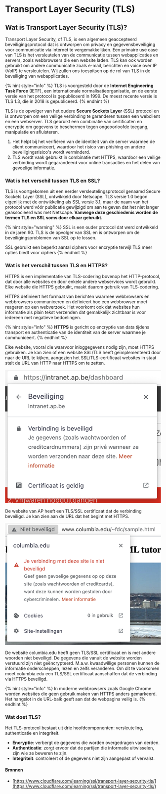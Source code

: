 # Transport Layer Security (TLS)

## Wat is Transport Layer Security (TLS)?&#x20;

Transport Layer Security, of TLS, is een algemeen geaccepteerd beveiligingsprotocol dat is ontworpen om privacy en gegevensbeveiliging voor communicatie via internet te vergemakkelijken. Een primaire use case van TLS is het versleutelen van de communicatie tussen webapplicaties en servers, zoals webbrowsers die een website laden. TLS kan ook worden gebruikt om andere communicatie zoals e-mail, berichten en voice over IP (VoIP) te versleutelen. Wij zullen ons toespitsen op de rol van TLS in de beveiliging van webapplicaties.

{% hint style="info" %}
TLS is voorgesteld door de **Internet Engineering Task Force** (IETF), een internationale normalisatieorganisatie, en de eerste versie van het protocol is gepubliceerd in 1999. De meest recente versie is TLS 1.3, die in 2018 is gepubliceerd.
{% endhint %}

TLS is de opvolger van het oudere **Secure Sockets Layer** (SSL) protocol en is ontworpen om een veilige verbinding te garanderen tussen een webclient en een webserver. TLS gebruikt een combinatie van certificaten en encryptie om gegevens te beschermen tegen ongeoorloofde toegang, manipulatie en afluisteren.

1. Het helpt bij het verifiëren van de identiteit van de server waarmee de client communiceert, waardoor het risico van phishing en andere beveiligingsrisico's wordt verminderd.
2. TLS wordt vaak gebruikt in combinatie met HTTPS, waardoor een veilige verbinding wordt gegarandeerd voor online transacties en het delen van gevoelige informatie.

### Wat is het verschil tussen TLS en SSL?

TLS is voortgekomen uit een eerder versleutelingsprotocol genaamd Secure Sockets Layer (SSL), ontwikkeld door Netscape. TLS versie 1.0 begon eigenlijk met de ontwikkeling als SSL versie 3.1, maar de naam van het protocol werd vóór publicatie gewijzigd om aan te geven dat het niet langer geassocieerd was met Netscape. **Vanwege deze geschiedenis worden de termen TLS en SSL soms door elkaar gebruikt.**

{% hint style="warning" %}
SSL is een ouder protocol dat werd ontwikkeld in de jaren 90. TLS is de opvolger van SSL en is ontworpen om de beveiligingsproblemen van SSL op te lossen.

SSL gebruikt een beperkt aantal ciphers voor encryptie terwijl TLS meer opties biedt voor ciphers
{% endhint %}

### Wat is het verschil tussen TLS en HTTPS?

HTTPS is een implementatie van TLS-codering bovenop het HTTP-protocol, dat door alle websites en door enkele andere webservices wordt gebruikt. Elke website die HTTPS gebruikt, maakt daarom gebruik van TLS-codering.

HTTPS definieert het formaat van berichten waarmee webbrowsers en webbrowsers communiceren en definieert hoe een webbrowser moet reageren op een webverzoek. Het voorkomt ook dat websites hun informatie als plain tekst verzenden dat gemakkelijk zichtbaar is voor iedereen met negatieve bedoelingen.

{% hint style="info" %}
**HTTPS** is gericht op encryptie van data tijdens transport en authenticatie van de identiteit van de server waarmee je communiceert.
{% endhint %}

Elke website, vooral die waarvoor inloggegevens nodig zijn, moet HTTPS gebruiken. Je kan zien of een website SSL/TLS heeft geïmplementeerd door naar de URL te kijken, aangezien het SSL/TLS-certificaat websites in staat stelt de URL van HTTP naar HTTPS om te zetten.

![](<../../.gitbook/assets/image (2).png>)

De website van AP heeft een TLS/SSL certificaat dat de verbinding beveiligd. Je kan zien aan de URL dat het begint met HTTPS.

![](<../../.gitbook/assets/image (1).png>)

De website columbia.edu heeft geen TLS/SSL certificaat en is met andere woorden niet beveiligd. De gegevens die vanuit de website worden verstuurd zijn niet geëncrypteerd. M.a.w. kwaadwillige personen kunnen de informatie onderscheppen, lezen en zelfs veranderen. Om dit te voorkomen moet columbia.edu een TLS/SSL certificaat aanschaffen dat de verbinding via HTTPS beveiligd.

{% hint style="info" %}
In moderne webbrowsers zoals Google Chrome worden websites die geen gebruik maken van HTTPS anders gemarkeerd. Het hangslot in de URL-balk geeft aan dat de webpagina veilig is.
{% endhint %}

### Wat doet TLS?

Het TLS-protocol bestaat uit drie hoofdcomponenten: versleuteling, authenticatie en integriteit.

* **Encryptie**: verbergt de gegevens die worden overgedragen van derden.
* **Authenticatie**: zorgt ervoor dat de partijen die informatie uitwisselen, zijn wie ze beweren te zijn.
* **Integriteit**: controleert of de gegevens niet zijn aangepast of vervalst.

#### Bronnen

* [https://www.cloudflare.com/learning/ssl/transport-layer-security-tls/](https://www.cloudflare.com/learning/ssl/transport-layer-security-tls/)
